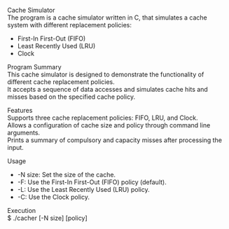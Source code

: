 Cache Simulator  
The program is a cache simulator written in C, that simulates a cache system with different replacement policies: 
 - First-In First-Out (FIFO)
 - Least Recently Used (LRU)
 - Clock

Program Summary  
This cache simulator is designed to demonstrate the functionality of different cache replacement policies.\
It accepts a sequence of data accesses and simulates cache hits and misses based on the specified cache policy.

Features  
Supports three cache replacement policies: FIFO, LRU, and Clock.\
Allows a configuration of cache size and policy through command line arguments.\
Prints a summary of compulsory and capacity misses after processing the input.


Usage
- -N size: Set the size of the cache.
- -F: Use the First-In First-Out (FIFO) policy (default).
- -L: Use the Least Recently Used (LRU) policy.
- -C: Use the Clock policy.

Execution  
$ ./cacher [-N size] [policy]

